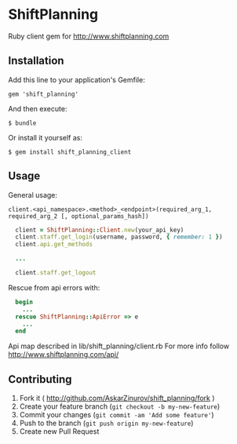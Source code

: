 # ShiftPlanning

Ruby client gem for http://www.shiftplanning.com

## Installation

Add this line to your application's Gemfile:

    gem 'shift_planning'

And then execute:

    $ bundle

Or install it yourself as:

    $ gem install shift_planning_client

## Usage

General usage:

```
client.<api_namespace>.<method>_<endpoint>(required_arg_1, required_arg_2 [, optional_params_hash])
```

```ruby
  client = ShiftPlanning::Client.new(your_api_key)
  client.staff.get_login(username, password, { remember: 1 })
  client.api.get_methods

  ...

  client.staff.get_logout
```

Rescue from api errors with:

```ruby
  begin
    ...
  rescue ShiftPlanning::ApiError => e
    ...
  end
```
Api map described in lib/shift_planning/client.rb
For more info follow http://www.shiftplanning.com/api/

## Contributing

1. Fork it ( http://github.com/AskarZinurov/shift_planning/fork )
2. Create your feature branch (`git checkout -b my-new-feature`)
3. Commit your changes (`git commit -am 'Add some feature'`)
4. Push to the branch (`git push origin my-new-feature`)
5. Create new Pull Request
